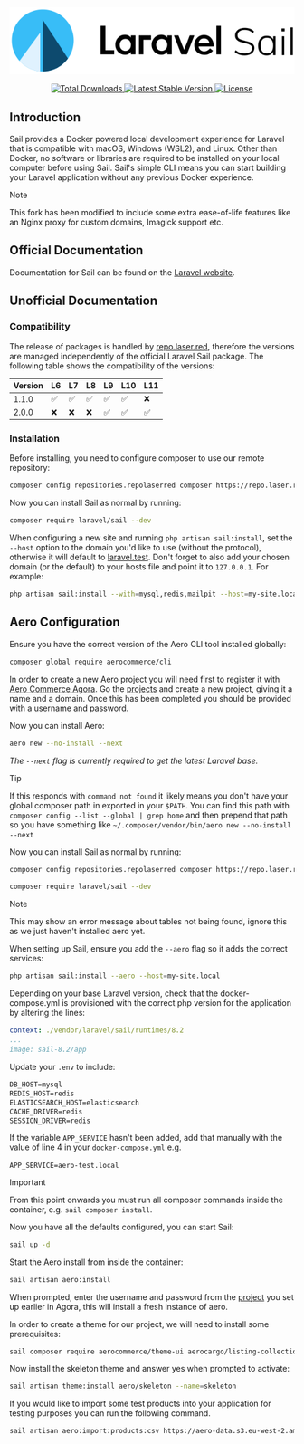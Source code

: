 <p align="center"><img src="https://github.com/laravel/sail/raw/HEAD/art/logo.svg" alt="Logo Laravel Sail"></p>

<p align="center">
    <a href="https://packagist.org/packages/laravel/sail">
        <img src="https://img.shields.io/packagist/dt/laravel/sail" alt="Total Downloads">
    </a>
    <a href="https://packagist.org/packages/laravel/sail">
        <img src="https://img.shields.io/packagist/v/laravel/sail" alt="Latest Stable Version">
    </a>
    <a href="https://packagist.org/packages/laravel/sail">
        <img src="https://img.shields.io/packagist/l/laravel/sail" alt="License">
    </a>
</p>

## Introduction

Sail provides a Docker powered local development experience for Laravel that is compatible with macOS, Windows (WSL2), and Linux. Other than Docker, no software or libraries are required to be installed on your local computer before using Sail. Sail's simple CLI means you can start building your Laravel application without any previous Docker experience.

> [!NOTE]
> This fork has been modified to include some extra ease-of-life features like an Nginx proxy for custom domains, Imagick support etc.

## Official Documentation

Documentation for Sail can be found on the [Laravel website](https://laravel.com/docs/sail).

## Unofficial Documentation

### Compatibility
The release of packages is handled by [repo.laser.red](https://repo.laser.red), therefore the versions are managed independently of the official Laravel Sail package. The following table shows the compatibility of the versions:

| Version | L6                 | L7                 | L8                 | L9                 | L10                | L11                |
|---------|--------------------|--------------------|--------------------|--------------------|--------------------|--------------------|
| 1.1.0   | :white_check_mark: | :white_check_mark: | :white_check_mark: | :white_check_mark: | :white_check_mark: | :x:                |
| 2.0.0   | :x:                | :x:                | :x:                | :white_check_mark: | :white_check_mark: | :white_check_mark: |


### Installation
Before installing, you need to configure composer to use our remote repository:

```bash
composer config repositories.repolaserred composer https://repo.laser.red
```

Now you can install Sail as normal by running:

```bash
composer require laravel/sail --dev
```

When configuring a new site and running `php artisan sail:install`, set the `--host` option to the domain you'd like to use (without the protocol), otherwise it will default to [laravel.test](http://laravel.test). Don't forget to also add your chosen domain (or the default) to your hosts file and point it to `127.0.0.1`. For example:

```bash
php artisan sail:install --with=mysql,redis,mailpit --host=my-site.local
```

## Aero Configuration

Ensure you have the correct version of the Aero CLI tool installed globally:

```bash
composer global require aerocommerce/cli
```

In order to create a new Aero project you will need first to register it with [Aero Commerce Agora](https://agora.aerocommerce.com). Go the [projects](https://agora.aerocommerce.com/projects) and create a new project, giving it a name and a domain. Once this has been completed you should be provided with a username and password.

Now you can install Aero:

```bash
aero new --no-install --next
```
_The `--next` flag is currently required to get the latest Laravel base._

> [!TIP]
> If this responds with `command not found` it likely means you don't have your global composer path in exported in your `$PATH`. You can find this path with `composer config --list --global | grep home` and then prepend that path so you have something like `~/.composer/vendor/bin/aero new --no-install --next`

Now you can install Sail as normal by running:

```bash
composer config repositories.repolaserred composer https://repo.laser.red
```

```bash
composer require laravel/sail --dev
```

> [!NOTE]
> This may show an error message about tables not being found, ignore this as we just haven't installed aero yet.

When setting up Sail, ensure you add the `--aero` flag so it adds the correct services:

```bash
php artisan sail:install --aero --host=my-site.local
```

Depending on your base Laravel version, check that the docker-compose.yml is provisioned with the correct php version for the application by altering the lines:

```yaml
context: ./vendor/laravel/sail/runtimes/8.2
...
image: sail-8.2/app
```

Update your `.env` to include:
```Dotenv
DB_HOST=mysql
REDIS_HOST=redis
ELASTICSEARCH_HOST=elasticsearch
CACHE_DRIVER=redis
SESSION_DRIVER=redis
```

If the variable `APP_SERVICE` hasn't been added, add that manually with the value of line 4 in your `docker-compose.yml` e.g.

`APP_SERVICE=aero-test.local`

> [!IMPORTANT]
> From this point onwards you must run all composer commands inside the container, e.g. `sail composer install`.

Now you have all the defaults configured, you can start Sail:
```bash
sail up -d
```

Start the Aero install from inside the container:
```bash
sail artisan aero:install
```

When prompted, enter the username and password from the [project](https://agora.aerocommerce.com/projects) you set up earlier in Agora, this will install a fresh instance of aero.

In order to create a theme for our project, we will need to install some prerequisites:

```bash
sail composer require aerocommerce/theme-ui aerocargo/listing-collections aerocommerce/account-area aerocommerce/components
```

Now install the skeleton theme and answer yes when prompted to activate:

```bash
sail artisan theme:install aero/skeleton --name=skeleton
```

If you would like to import some test products into your application for testing purposes you can run the following command.

```bash
sail artisan aero:import:products:csv https://aero-data.s3.eu-west-2.amazonaws.com/furniture.csv
```
